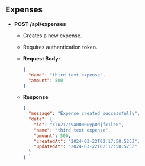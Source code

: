 ## Expenses

- **POST /api/expenses**

  - Creates a new expense.
  - Requires authentication token.
  - **Request Body:**

    ```json
    {
      "name": "third text expense",
      "amount": 500
    }
    ```

  - **Response**
    ```json
    {
      "message": "Expense created successfully",
      "data": {
        "id": "clu217c9a0000uyp0djfc1le0",
        "name": "third text expense",
        "amount": 500,
        "createdAt": "2024-03-22T02:17:50.525Z",
        "updatedAt": "2024-03-22T02:17:50.525Z"
      }
    }
    ```
